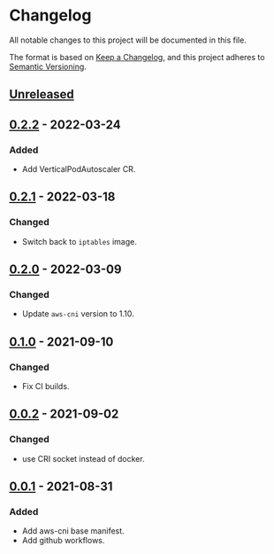 # Changelog

All notable changes to this project will be documented in this file.

The format is based on [Keep a Changelog](https://keepachangelog.com/en/1.0.0/),
and this project adheres to [Semantic Versioning](https://semver.org/spec/v2.0.0.html).

## [Unreleased]

## [0.2.2] - 2022-03-24

### Added

- Add VerticalPodAutoscaler CR.

## [0.2.1] - 2022-03-18

### Changed

- Switch back to `iptables` image.

## [0.2.0] - 2022-03-09

### Changed

- Update `aws-cni` version to 1.10.

## [0.1.0] - 2021-09-10

### Changed

- Fix CI builds.

## [0.0.2] - 2021-09-02

### Changed

- use CRI socket instead of docker.

## [0.0.1] - 2021-08-31

### Added

- Add aws-cni base manifest.
- Add github workflows.

[Unreleased]: https://github.com/giantswarm/aws-cni-app/compare/v0.2.2...HEAD
[0.2.2]: https://github.com/giantswarm/aws-cni-app/compare/v0.2.1...v0.2.2
[0.2.1]: https://github.com/giantswarm/aws-cni-app/compare/v0.2.0...v0.2.1
[0.2.0]: https://github.com/giantswarm/aws-cni-app/compare/v0.1.0...v0.2.0
[0.1.0]: https://github.com/giantswarm/aws-cni-app/compare/v0.0.2...v0.1.0
[0.0.2]: https://github.com/giantswarm/aws-cni-app/compare/v0.0.1...v0.0.2
[0.0.1]: https://github.com/giantswarm/aws-cni-app/releases/tag/v0.0.1
